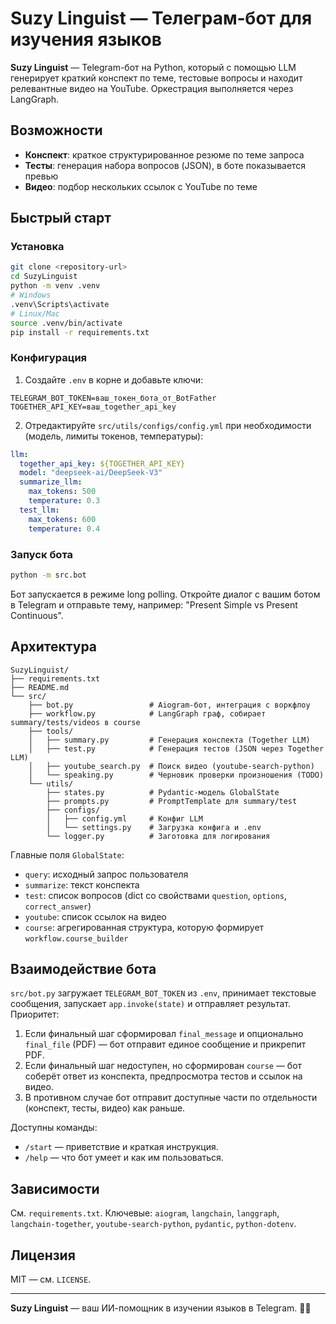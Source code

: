 #  Suzy Linguist — Телеграм‑бот для изучения языков

**Suzy Linguist** — Telegram-бот на Python, который с помощью LLM генерирует краткий конспект по теме, тестовые вопросы и находит релевантные видео на YouTube. Оркестрация выполняется через LangGraph.

##  Возможности

- **Конспект**: краткое структурированное резюме по теме запроса
- **Тесты**: генерация набора вопросов (JSON), в боте показывается превью
- **Видео**: подбор нескольких ссылок с YouTube по теме

##  Быстрый старт

### Установка

```bash
git clone <repository-url>
cd SuzyLinguist
python -m venv .venv
# Windows
.venv\Scripts\activate
# Linux/Mac
source .venv/bin/activate
pip install -r requirements.txt
```

### Конфигурация

1) Создайте `.env` в корне и добавьте ключи:

```env
TELEGRAM_BOT_TOKEN=ваш_токен_бота_от_BotFather
TOGETHER_API_KEY=ваш_together_api_key
```

2) Отредактируйте `src/utils/configs/config.yml` при необходимости (модель, лимиты токенов, температуры):

```yaml
llm:
  together_api_key: ${TOGETHER_API_KEY}
  model: "deepseek-ai/DeepSeek-V3"
  summarize_llm:
    max_tokens: 500
    temperature: 0.3
  test_llm:
    max_tokens: 600
    temperature: 0.4
```

### Запуск бота

```bash
python -m src.bot
```

Бот запускается в режиме long polling. Откройте диалог с вашим ботом в Telegram и отправьте тему, например: "Present Simple vs Present Continuous".

##  Архитектура

```
SuzyLinguist/
├── requirements.txt
├── README.md
└── src/
    ├── bot.py                 # Aiogram-бот, интеграция с воркфлоу
    ├── workflow.py            # LangGraph граф, собирает summary/tests/videos в course
    ├── tools/
    │   ├── summary.py         # Генерация конспекта (Together LLM)
    │   ├── test.py            # Генерация тестов (JSON через Together LLM)
    │   ├── youtube_search.py  # Поиск видео (youtube-search-python)
    │   └── speaking.py        # Черновик проверки произношения (TODO)
    └── utils/
        ├── states.py          # Pydantic-модель GlobalState
        ├── prompts.py         # PromptTemplate для summary/test
        ├── configs/
        │   ├── config.yml     # Конфиг LLM
        │   └── settings.py    # Загрузка конфига и .env
        └── logger.py          # Заготовка для логирования
```

Главные поля `GlobalState`:
- `query`: исходный запрос пользователя
- `summarize`: текст конспекта
- `test`: список вопросов (dict со свойствами `question`, `options`, `correct_answer`)
- `youtube`: список ссылок на видео
- `course`: агрегированная структура, которую формирует `workflow.course_builder`

##  Взаимодействие бота

`src/bot.py` загружает `TELEGRAM_BOT_TOKEN` из `.env`, принимает текстовые сообщения, запускает `app.invoke(state)` и отправляет результат. Приоритет:

1. Если финальный шаг сформировал `final_message` и опционально `final_file` (PDF) — бот отправит единое сообщение и прикрепит PDF.
2. Если финальный шаг недоступен, но сформирован `course` — бот соберёт ответ из конспекта, предпросмотра тестов и ссылок на видео.
3. В противном случае бот отправит доступные части по отдельности (конспект, тесты, видео) как раньше.

Доступны команды:
- `/start` — приветствие и краткая инструкция.
- `/help` — что бот умеет и как им пользоваться.

##  Зависимости

См. `requirements.txt`. Ключевые: `aiogram`, `langchain`, `langgraph`, `langchain-together`, `youtube-search-python`, `pydantic`, `python-dotenv`.

##  Лицензия

MIT — см. `LICENSE`.

---

**Suzy Linguist** — ваш ИИ-помощник в изучении языков в Telegram. 🧠✨

